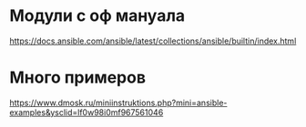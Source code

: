 # Модули с оф мануала
https://docs.ansible.com/ansible/latest/collections/ansible/builtin/index.html

# Много примеров
https://www.dmosk.ru/miniinstruktions.php?mini=ansible-examples&ysclid=lf0w98i0mf967561046
